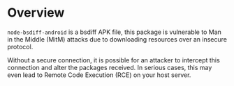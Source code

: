 # Overview

`node-bsdiff-android` is a bsdiff APK file, this package is vulnerable to Man in the Middle (MitM) attacks due to downloading resources over an insecure protocol.

Without a secure connection, it is possible for an attacker to intercept this connection and alter the packages received. In serious cases, this may even lead to Remote Code Execution (RCE) on your host server.
